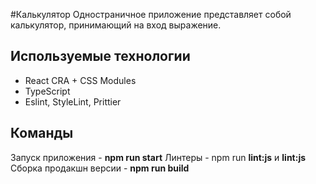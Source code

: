 #Калькулятор
Одностраничное приложение представляет собой калькулятор, принимающий на вход выражение. 

## Используемые технологии
* React CRA + CSS Modules
* TypeScript
* Eslint, StyleLint, Prittier

## Команды
Запуск приложения - **npm run start**
Линтеры - npm run **lint:js** и **lint:js**
Сборка продакшн версии - **npm run build**

